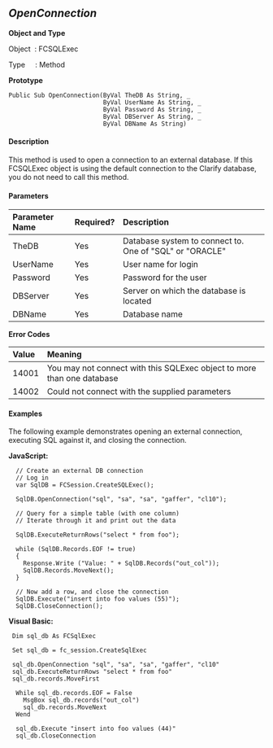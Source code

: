 _OpenConnection_
-------------

**Object and Type**

Object  : FCSQLExec

Type     : Method

**Prototype**

```
Public Sub OpenConnection(ByVal TheDB As String, _
                          ByVal UserName As String, _
                          ByVal Password As String, _
                          ByVal DBServer As String, _
                          ByVal DBName As String)
```

#### Description

This method is used to open a connection to an external database. If this FCSQLExec object is using the default connection to the Clarify database, you do not need to call this method.

#### Parameters

| Parameter Name | Required? | Description |
|:--- |:--- |:--- |
| TheDB | Yes | Database system to connect to. One of "SQL" or "ORACLE" |
| UserName | Yes | User name for login |
| Password | Yes | Password for the user |
| DBServer | Yes | Server on which the database is located |
| DBName | Yes | Database name |

**Error Codes**

| Value | Meaning |
|:--- |:--- |
| 14001 | You may not connect with this SQLExec object to more than one database |
| 14002 | Could not connect with the supplied parameters |

#### Examples

The following example demonstrates opening an external connection, executing SQL against it, and closing the connection.

**JavaScript:**
```
  // Create an external DB connection
  // Log in
  var SqlDB = FCSession.CreateSQLExec();

  SqlDB.OpenConnection("sql", "sa", "sa", "gaffer", "cl10");

  // Query for a simple table (with one column)
  // Iterate through it and print out the data

  SqlDB.ExecuteReturnRows("select * from foo");

  while (SqlDB.Records.EOF != true)
  {
    Response.Write ("Value: " + SqlDB.Records("out_col"));  
    SqlDB.Records.MoveNext();
  }

  // Now add a row, and close the connection
  SqlDB.Execute("insert into foo values (55)");
  SqlDB.CloseConnection();
```

**Visual Basic:**
```
 Dim sql_db As FCSqlExec

 Set sql_db = fc_session.CreateSqlExec

 sql_db.OpenConnection "sql", "sa", "sa", "gaffer", "cl10"
 sql_db.ExecuteReturnRows "select * from foo"
 sql_db.records.MoveFirst

  While sql_db.records.EOF = False
    MsgBox sql_db.records("out_col")
    sql_db.records.MoveNext
  Wend 

  sql_db.Execute "insert into foo values (44)"
  sql_db.CloseConnection
```